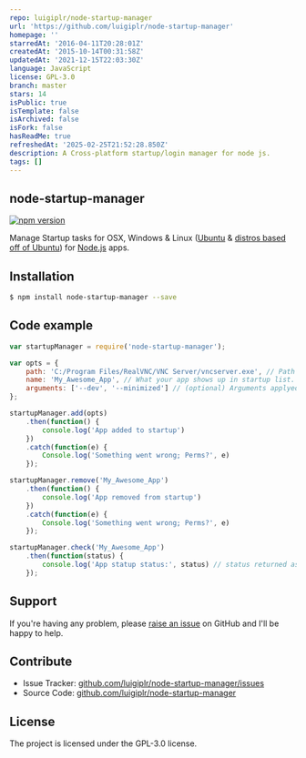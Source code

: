 ```yaml
---
repo: luigiplr/node-startup-manager
url: 'https://github.com/luigiplr/node-startup-manager'
homepage: ''
starredAt: '2016-04-11T20:28:01Z'
createdAt: '2015-10-14T00:31:58Z'
updatedAt: '2021-12-15T22:03:30Z'
language: JavaScript
license: GPL-3.0
branch: master
stars: 14
isPublic: true
isTemplate: false
isArchived: false
isFork: false
hasReadMe: true
refreshedAt: '2025-02-25T21:52:28.850Z'
description: A Cross-platform startup/login manager for node js.
tags: []
---
```


node-startup-manager
--------------

[![npm version](https://badge.fury.io/js/node-startup-manager.svg)](http://badge.fury.io/js/node-startup-manager)


Manage Startup tasks for OSX, Windows & Linux ([Ubuntu](http://www.ubuntu.com) & [distros based off of Ubuntu](http://www.omgubuntu.co.uk/2014/06/5-ubuntu-based-distros-better-than-the-real-thing)) for [Node.js](http://nodejs.org) apps.

Installation
-------

```bash
$ npm install node-startup-manager --save
```

Code example
-------

```js
var startupManager = require('node-startup-manager');

var opts = {
    path: 'C:/Program Files/RealVNC/VNC Server/vncserver.exe', // Path to app - .exe for Windows and .app for OS X
    name: 'My_Awesome_App', // What your app shows up in startup list.
    arguments: ['--dev', '--minimized'] // (optional) Arguments applyed to app on startup (Linux & Windows only for now).
};

startupManager.add(opts)
    .then(function() {
        console.log('App added to startup')
    })
    .catch(function(e) {
        Console.log('Something went wrong; Perms?', e)
    });

startupManager.remove('My_Awesome_App')
    .then(function() {
        console.log('App removed from startup')
    })
    .catch(function(e) {
        Console.log('Something went wrong; Perms?', e)
    });

startupManager.check('My_Awesome_App')
    .then(function(status) {
        console.log('App statup status:', status) // status returned as a boolen
    });

```

Support
-------

If you're having any problem, please [raise an issue](https://github.com/luigiplr/node-startup-manager/issues/new) on GitHub and I'll  be happy to help.

Contribute
----------

- Issue Tracker: [github.com/luigiplr/node-startup-manager/issues](https://github.com/luigiplr/node-startup-manager/issues)
- Source Code: [github.com/luigiplr/node-startup-manager](https://github.com/luigiplr/node-startup-manager)



License
-------

The project is licensed under the GPL-3.0 license.
